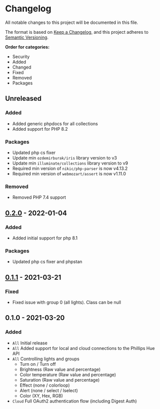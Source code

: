 # Changelog
All notable changes to this project will be documented in this file.

The format is based on [Keep a Changelog](https://keepachangelog.com/en/1.0.0/),
and this project adheres to [Semantic Versioning](https://semver.org/spec/v2.0.0.html).

**Order for categories:**
- Security
- Added
- Changed
- Fixed
- Removed
- Packages

## Unreleased
### Added
- Added generic phpdocs for all collections
- Added support for PHP 8.2

### Packages
- Updated php cs fixer
- Update min `ozdemirburak/iris` library version to v3
- Update min `illuminate/collections` library version to v9
- Required min version of `nikic/php-parser` is now v4.13.2
- Required min version of `webmozart/assert` is now v1.11.0

### Removed
- Removed PHP 7.4 support

## [0.2.0] - 2022-01-04
### Added
- Added initial support for php 8.1

### Packages
- Updated php cs fixer and phpstan

## [0.1.1] - 2021-03-21
### Fixed
- Fixed issue with group 0 (all lights). Class can be null

## 0.1.0 - 2021-03-20
### Added
- `All` Initial release
- `All` Added support for local and cloud connections to the Phillips Hue API
- `All` Controlling lights and groups
    - Turn on / Turn off
    - Brightness (Raw value and percentage)
    - Color temperature (Raw value and percentage)
    - Saturation (Raw value and percentage)
    - Effect (none / colorloop)
    - Alert (none / select / lselect)
    - Color (XY, Hex, RGB)
- `Cloud` Full OAuth2 authentication flow (including Digest Auth)

[0.2.0]: https://github.com/jkniest/hue-it/compare/0.1.1...0.2.0
[0.1.1]: https://github.com/jkniest/hue-it/compare/0.1.0...0.1.1